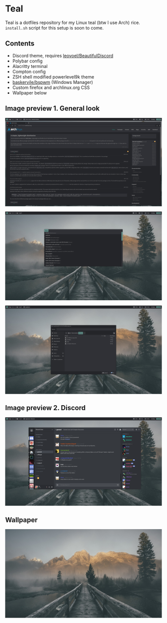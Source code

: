 # Teal
Teal is a dotfiles repository for my Linux teal (btw I use Arch) rice. <br />
`install.sh` script for this setup is soon to come. <br />

## Contents
- Discord theme, requires [leovoel/BeautifulDiscord](https://github.com/leovoel/BeautifulDiscord)
- Polybar config
- Alacritty terminal
- Compton config
- ZSH shell modified powerlevel9k theme
- [baskervile/bspwm](https://github.com/baskerville/bspwm) (Windows Manager)
- Custom firefox and archlinux.org CSS
- Wallpaper below<br />

## Image preview 1. General look

![img1](https://github.com/Vixtron/teal/blob/master/.images/Workspace1.png)

![img2](https://github.com/Vixtron/teal/blob/master/.images/Workspace2.png)

![img3](https://github.com/Vixtron/teal/blob/master/.images/Workspace3.png)

## Image preview 2. Discord

![img3](https://github.com/Vixtron/teal/blob/master/.images/Discord.png)

## Wallpaper

![img4](https://github.com/Vixtron/teal/blob/master/.images/Wallpaper.png)
